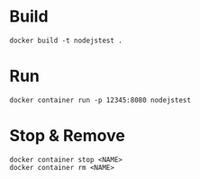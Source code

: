 # Build

```docker
docker build -t nodejstest .
```

# Run
```docker
docker container run -p 12345:8080 nodejstest
```

# Stop & Remove
```docker
docker container stop <NAME>
docker container rm <NAME>
```

